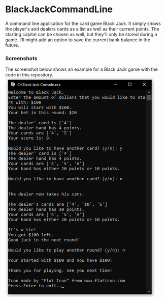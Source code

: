 # BlackJackCommandLine
A command line application for the card game Black Jack.
It simply shows the player's and dealers cards as a list as well as their current points.
The starting capital can be chosen as well, but they'll only be stored during a game.
I'll might add an option to save the current bank balance in the future.

### Screenshots
The screenshot below shows an example for a Black Jack game with the code in this repository.
![Example Black Jack Game](black_jack_console_screenshots/black_jack_console_screenshots_game_example.png "Example Game")